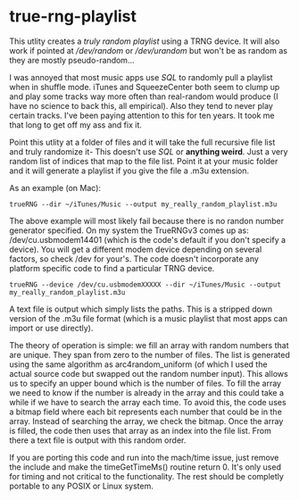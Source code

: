 # true-rng-playlist

This utlity creates a *truly random playlist* using a TRNG device.  It will also work if pointed at */dev/random* or */dev/urandom* but won't be as random as they are mostly pseudo-random...

I was annoyed that most music apps use *SQL* to randomly pull a playlist when in shuffle mode.  iTunes and SqueezeCenter both seem to clump up and play some tracks way more often than real-random would produce (I have no science to back this, all empirical).  Also they tend to never play certain tracks.  I've been paying attention to this for ten years.  It took me that long to get off my ass and fix it.

Point this utlity at a folder of files and it will take the full recursive file list and truly randomize it-  This doesn't use *SQL* or **anything weird**.  Just a very random list of indices that map to the file list.  Point it at your music folder and it will generate a playlist if you give the file a .m3u extension.

As an example (on Mac):

`trueRNG --dir ~/iTunes/Music --output my_really_random_playlist.m3u`

The above example will most likely fail because there is no randon number generator specified.  On my system the TrueRNGv3 comes up as: /dev/cu.usbmodem14401 (which is the code's default if you don't specify a device).  You will get a different modem device depending on several factors, so check /dev for your's.  The code doesn't incorporate any platform specific code to find a particular TRNG device.

`trueRNG --device /dev/cu.usbmodemXXXXX --dir ~/iTunes/Music --output my_really_random_playlist.m3u`

A text file is output which simply lists the paths.  This is a stripped down version of the .m3u file format (which is a music playlist that most apps can import or use directly).

The theory of operation is simple:  we fill an array with random numbers that are unique.  They span from zero to the number of files.  The list is generated using the same algorithm as arc4random_uniform (of which I used the actual source code but swapped out the random number input).  This allows us to specify an upper bound which is the number of files.  To fill the array we need to know if the number is already in the array and this could take a while if we have to search the array each time.  To avoid this, the code uses a bitmap field where each bit represents each number that could be in the array.  Instead of searching the array, we check the bitmap.  Once the array is filled, the code then uses that array as an index into the file list.  From there a text file is output with this random order.

If you are porting this code and run into the mach/time issue, just remove the include and make the timeGetTimeMs() routine return 0.  It's only used for timing and not critical to the functionality.  The rest should be completly portable to any POSIX or Linux system.
